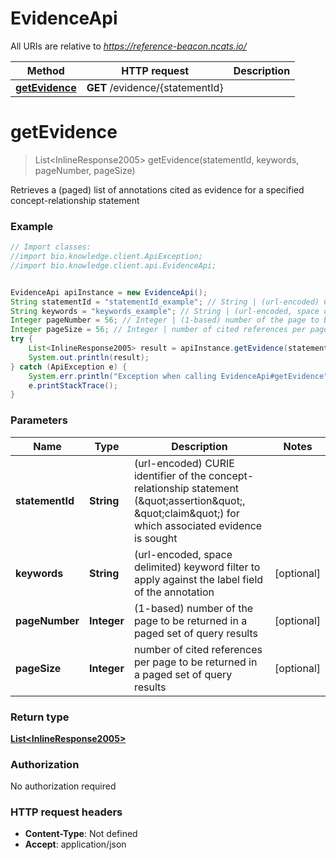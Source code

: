 # EvidenceApi

All URIs are relative to *https://reference-beacon.ncats.io/*

Method | HTTP request | Description
------------- | ------------- | -------------
[**getEvidence**](EvidenceApi.md#getEvidence) | **GET** /evidence/{statementId} | 


<a name="getEvidence"></a>
# **getEvidence**
> List&lt;InlineResponse2005&gt; getEvidence(statementId, keywords, pageNumber, pageSize)



Retrieves a (paged) list of annotations cited as evidence for a specified concept-relationship statement 

### Example
```java
// Import classes:
//import bio.knowledge.client.ApiException;
//import bio.knowledge.client.api.EvidenceApi;


EvidenceApi apiInstance = new EvidenceApi();
String statementId = "statementId_example"; // String | (url-encoded) CURIE identifier of the concept-relationship statement (\"assertion\", \"claim\") for which associated evidence is sought 
String keywords = "keywords_example"; // String | (url-encoded, space delimited) keyword filter to apply against the label field of the annotation 
Integer pageNumber = 56; // Integer | (1-based) number of the page to be returned in a paged set of query results 
Integer pageSize = 56; // Integer | number of cited references per page to be returned in a paged set of query results 
try {
    List<InlineResponse2005> result = apiInstance.getEvidence(statementId, keywords, pageNumber, pageSize);
    System.out.println(result);
} catch (ApiException e) {
    System.err.println("Exception when calling EvidenceApi#getEvidence");
    e.printStackTrace();
}
```

### Parameters

Name | Type | Description  | Notes
------------- | ------------- | ------------- | -------------
 **statementId** | **String**| (url-encoded) CURIE identifier of the concept-relationship statement (\&quot;assertion\&quot;, \&quot;claim\&quot;) for which associated evidence is sought  |
 **keywords** | **String**| (url-encoded, space delimited) keyword filter to apply against the label field of the annotation  | [optional]
 **pageNumber** | **Integer**| (1-based) number of the page to be returned in a paged set of query results  | [optional]
 **pageSize** | **Integer**| number of cited references per page to be returned in a paged set of query results  | [optional]

### Return type

[**List&lt;InlineResponse2005&gt;**](InlineResponse2005.md)

### Authorization

No authorization required

### HTTP request headers

 - **Content-Type**: Not defined
 - **Accept**: application/json

